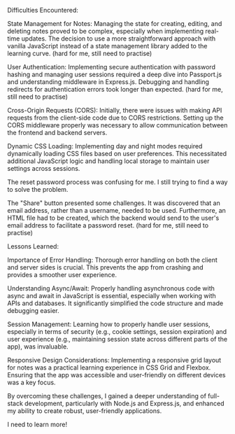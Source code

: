 Difficulties Encountered:

State Management for Notes: Managing the state for creating, editing, and deleting notes proved to be complex, especially when implementing real-time updates. The decision to use a more straightforward approach with vanilla JavaScript instead of a state management library added to the learning curve. (hard for me, still need to practise)

User Authentication: Implementing secure authentication with password hashing and managing user sessions required a deep dive into Passport.js and understanding middleware in Express.js. Debugging and handling redirects for authentication errors took longer than expected. (hard for me, still need to practise)

Cross-Origin Requests (CORS): Initially, there were issues with making API requests from the client-side code due to CORS restrictions. Setting up the CORS middleware properly was necessary to allow communication between the frontend and backend servers.

Dynamic CSS Loading: Implementing day and night modes required dynamically loading CSS files based on user preferences. This necessitated additional JavaScript logic and handling local storage to maintain user settings across sessions.

The reset password process was confusing for me. I still trying to find a way to solve the problem. 

The "Share" button presented some challenges. It was discovered that an email address, rather than a username, needed to be used. Furthermore, an HTML file had to be created, which the backend would send to the user's email address to facilitate a password reset. (hard for me, still need to practise)

Lessons Learned:

Importance of Error Handling: Thorough error handling on both the client and server sides is crucial. This prevents the app from crashing and provides a smoother user experience.

Understanding Async/Await: Properly handling asynchronous code with async and await in JavaScript is essential, especially when working with APIs and databases. It significantly simplified the code structure and made debugging easier.

Session Management: Learning how to properly handle user sessions, especially in terms of security (e.g., cookie settings, session expiration) and user experience (e.g., maintaining session state across different parts of the app), was invaluable.

Responsive Design Considerations: Implementing a responsive grid layout for notes was a practical learning experience in CSS Grid and Flexbox. Ensuring that the app was accessible and user-friendly on different devices was a key focus.

By overcoming these challenges, I gained a deeper understanding of full-stack development, particularly with Node.js and Express.js, and enhanced my ability to create robust, user-friendly applications.

I need to learn more!
